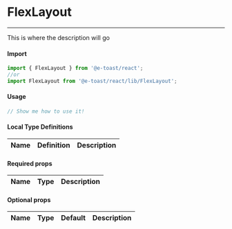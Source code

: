 # FlexLayout

<hr>

This is where the description will go

#### Import

```js
import { FlexLayout } from '@e-toast/react';
//or
import FlexLayout from '@e-toast/react/lib/FlexLayout';
```

#### Usage

```jsx
// Show me how to use it!
```

#### Local Type Definitions

| Name |  Definition | Description |
| ---- | ----------- | ----------- |

#### Required props

| Name       | Type   | Description                 |
| ---------- | ------ | --------------------------- |

#### Optional props

| Name         | Type       | Default    | Description               |
| ------------ | ---------- | ---------- | ------------------------- |
